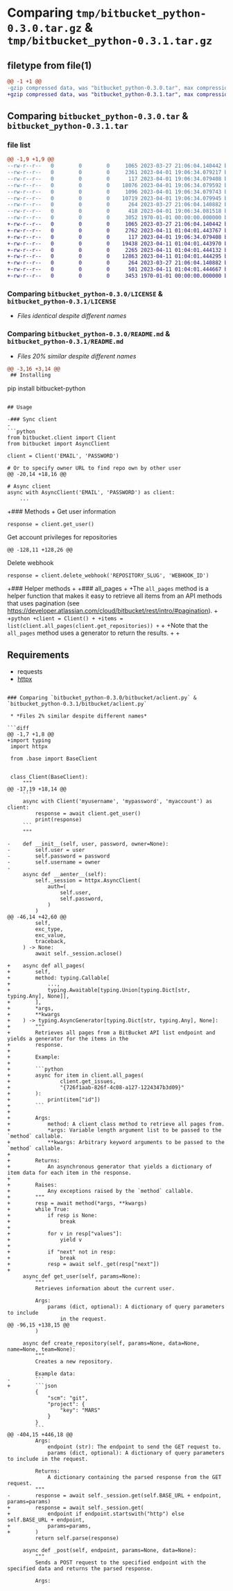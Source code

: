 # Comparing `tmp/bitbucket_python-0.3.0.tar.gz` & `tmp/bitbucket_python-0.3.1.tar.gz`

## filetype from file(1)

```diff
@@ -1 +1 @@
-gzip compressed data, was "bitbucket_python-0.3.0.tar", max compression
+gzip compressed data, was "bitbucket_python-0.3.1.tar", max compression
```

## Comparing `bitbucket_python-0.3.0.tar` & `bitbucket_python-0.3.1.tar`

### file list

```diff
@@ -1,9 +1,9 @@
--rw-r--r--   0        0        0     1065 2023-03-27 21:06:04.140442 bitbucket_python-0.3.0/LICENSE
--rw-r--r--   0        0        0     2361 2023-04-01 19:06:34.079217 bitbucket_python-0.3.0/README.md
--rw-r--r--   0        0        0      117 2023-04-01 19:06:34.079408 bitbucket_python-0.3.0/bitbucket/__init__.py
--rw-r--r--   0        0        0    18076 2023-04-01 19:06:34.079592 bitbucket_python-0.3.0/bitbucket/aclient.py
--rw-r--r--   0        0        0     1096 2023-04-01 19:06:34.079743 bitbucket_python-0.3.0/bitbucket/base.py
--rw-r--r--   0        0        0    10719 2023-04-01 19:06:34.079945 bitbucket_python-0.3.0/bitbucket/client.py
--rw-r--r--   0        0        0      264 2023-03-27 21:06:04.140882 bitbucket_python-0.3.0/bitbucket/exceptions.py
--rw-r--r--   0        0        0      418 2023-04-01 19:06:34.081518 bitbucket_python-0.3.0/pyproject.toml
--rw-r--r--   0        0        0     3052 1970-01-01 00:00:00.000000 bitbucket_python-0.3.0/PKG-INFO
+-rw-r--r--   0        0        0     1065 2023-03-27 21:06:04.140442 bitbucket_python-0.3.1/LICENSE
+-rw-r--r--   0        0        0     2762 2023-04-11 01:04:01.443767 bitbucket_python-0.3.1/README.md
+-rw-r--r--   0        0        0      117 2023-04-01 19:06:34.079408 bitbucket_python-0.3.1/bitbucket/__init__.py
+-rw-r--r--   0        0        0    19438 2023-04-11 01:04:01.443970 bitbucket_python-0.3.1/bitbucket/aclient.py
+-rw-r--r--   0        0        0     2265 2023-04-11 01:04:01.444132 bitbucket_python-0.3.1/bitbucket/base.py
+-rw-r--r--   0        0        0    12863 2023-04-11 01:04:01.444295 bitbucket_python-0.3.1/bitbucket/client.py
+-rw-r--r--   0        0        0      264 2023-03-27 21:06:04.140882 bitbucket_python-0.3.1/bitbucket/exceptions.py
+-rw-r--r--   0        0        0      501 2023-04-11 01:04:01.444667 bitbucket_python-0.3.1/pyproject.toml
+-rw-r--r--   0        0        0     3453 1970-01-01 00:00:00.000000 bitbucket_python-0.3.1/PKG-INFO
```

### Comparing `bitbucket_python-0.3.0/LICENSE` & `bitbucket_python-0.3.1/LICENSE`

 * *Files identical despite different names*

### Comparing `bitbucket_python-0.3.0/README.md` & `bitbucket_python-0.3.1/README.md`

 * *Files 20% similar despite different names*

```diff
@@ -3,16 +3,14 @@
 ## Installing
 ```
 pip install bitbucket-python
 ```
 
 ## Usage
 
-### Sync client
-
 ```python
 from bitbucket.client import Client
 from bitbucket import AsyncClient
 
 client = Client('EMAIL', 'PASSWORD')
 
 # Or to specify owner URL to find repo own by other user
@@ -20,14 +18,16 @@
 
 # Async client
 async with AsyncClient('EMAIL', 'PASSWORD') as client:
     ...
 
 ```
 
+### Methods
+
 Get user information
 ```
 response = client.get_user()
 ```
 
 Get account privileges for repositories
 ```
@@ -128,11 +128,26 @@
 ```
 
 Delete webhook
 ```
 response = client.delete_webhook('REPOSITORY_SLUG', 'WEBHOOK_ID')
 ```
 
+### Helper methods
+
+### all_pages
+
+The `all_pages` method is a helper function that makes it easy to retrieve all items from an API methods that uses pagination (see https://developer.atlassian.com/cloud/bitbucket/rest/intro/#pagination).
+
+```python
+client = Client()
+
+items = list(client.all_pages(client.get_repositories))
+```
+
+Note that the `all_pages` method uses a generator to return the results.
+
+
 ## Requirements
 
 - requests
 - [httpx](https://github.com/encode/httpx/)
```

### Comparing `bitbucket_python-0.3.0/bitbucket/aclient.py` & `bitbucket_python-0.3.1/bitbucket/aclient.py`

 * *Files 2% similar despite different names*

```diff
@@ -1,7 +1,8 @@
+import typing
 import httpx
 
 from .base import BaseClient
 
 
 class Client(BaseClient):
     """
@@ -17,19 +18,14 @@
     ```
     async with Client('myusername', 'mypassword', 'myaccount') as client:
         response = await client.get_user()
         print(response)
     ```
     """
 
-    def __init__(self, user, password, owner=None):
-        self.user = user
-        self.password = password
-        self.username = owner
-
     async def __aenter__(self):
         self._session = httpx.AsyncClient(
             auth=(
                 self.user,
                 self.password,
             )
         )
@@ -46,14 +42,60 @@
         self,
         exc_type,
         exc_value,
         traceback,
     ) -> None:
         await self._session.aclose()
 
+    async def all_pages(
+        self,
+        method: typing.Callable[
+            ...,
+            typing.Awaitable[typing.Union[typing.Dict[str, typing.Any], None]],
+        ],
+        *args,
+        **kwargs
+    ) -> typing.AsyncGenerator[typing.Dict[str, typing.Any], None]:
+        """
+        Retrieves all pages from a BitBucket API list endpoint and yields a generator for the items in the
+        response.
+
+        Example:
+
+        ```python
+        async for item in client.all_pages(
+                client.get_issues,
+                "{726f1aab-826f-4c08-a127-1224347b3d09}"
+        ):
+            print(item["id"])
+        ```
+
+        Args:
+            method: A client class method to retrieve all pages from.
+            *args: Variable length argument list to be passed to the `method` callable.
+            **kwargs: Arbitrary keyword arguments to be passed to the `method` callable.
+
+        Returns:
+            An asynchronous generator that yields a dictionary of item data for each item in the response.
+
+        Raises:
+            Any exceptions raised by the `method` callable.
+        """
+        resp = await method(*args, **kwargs)
+        while True:
+            if resp is None:
+                break
+
+            for v in resp["values"]:
+                yield v
+
+            if "next" not in resp:
+                break
+            resp = await self._get(resp["next"])
+
     async def get_user(self, params=None):
         """
         Retrieves information about the current user.
 
         Args:
             params (dict, optional): A dictionary of query parameters to include
                 in the request.
@@ -96,15 +138,15 @@
         )
 
     async def create_repository(self, params=None, data=None, name=None, team=None):
         """
         Creates a new repository.
 
         Example data:
-        ```
+        ```json
         {
             "scm": "git",
             "project": {
                 "key": "MARS"
             }
         }
         ```
@@ -404,15 +446,18 @@
         Args:
             endpoint (str): The endpoint to send the GET request to.
             params (dict, optional): A dictionary of query parameters to include in the request.
 
         Returns:
             A dictionary containing the parsed response from the GET request.
         """
-        response = await self._session.get(self.BASE_URL + endpoint, params=params)
+        response = await self._session.get(
+            endpoint if endpoint.startswith("http") else self.BASE_URL + endpoint,
+            params=params,
+        )
         return self.parse(response)
 
     async def _post(self, endpoint, params=None, data=None):
         """
         Sends a POST request to the specified endpoint with the specified data and returns the parsed response.
 
         Args:
```

